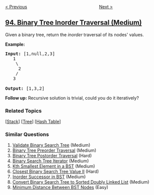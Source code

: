 <!--|This file generated by command(leetcode description); DO NOT EDIT.    |-->
<!--+----------------------------------------------------------------------+-->
<!--|@author    openset <openset.wang@gmail.com>                           |-->
<!--|@link      https://github.com/openset                                 |-->
<!--|@home      https://github.com/openset/leetcode                        |-->
<!--+----------------------------------------------------------------------+-->

[< Previous](../restore-ip-addresses "Restore IP Addresses")
　　　　　　　　　　　　　　　　
[Next >](../unique-binary-search-trees-ii "Unique Binary Search Trees II")

## [94. Binary Tree Inorder Traversal (Medium)](https://leetcode.com/problems/binary-tree-inorder-traversal "二叉树的中序遍历")

<p>Given a binary tree, return the <em>inorder</em> traversal of its nodes&#39; values.</p>

<p><strong>Example:</strong></p>

<pre>
<strong>Input:</strong> [1,null,2,3]
   1
    \
     2
    /
   3

<strong>Output:</strong> [1,3,2]</pre>

<p><strong>Follow up:</strong> Recursive solution is trivial, could you do it iteratively?</p>

### Related Topics
  [[Stack](../../tag/stack/README.md)]
  [[Tree](../../tag/tree/README.md)]
  [[Hash Table](../../tag/hash-table/README.md)]

### Similar Questions
  1. [Validate Binary Search Tree](../validate-binary-search-tree) (Medium)
  1. [Binary Tree Preorder Traversal](../binary-tree-preorder-traversal) (Medium)
  1. [Binary Tree Postorder Traversal](../binary-tree-postorder-traversal) (Hard)
  1. [Binary Search Tree Iterator](../binary-search-tree-iterator) (Medium)
  1. [Kth Smallest Element in a BST](../kth-smallest-element-in-a-bst) (Medium)
  1. [Closest Binary Search Tree Value II](../closest-binary-search-tree-value-ii) (Hard)
  1. [Inorder Successor in BST](../inorder-successor-in-bst) (Medium)
  1. [Convert Binary Search Tree to Sorted Doubly Linked List](../convert-binary-search-tree-to-sorted-doubly-linked-list) (Medium)
  1. [Minimum Distance Between BST Nodes](../minimum-distance-between-bst-nodes) (Easy)

